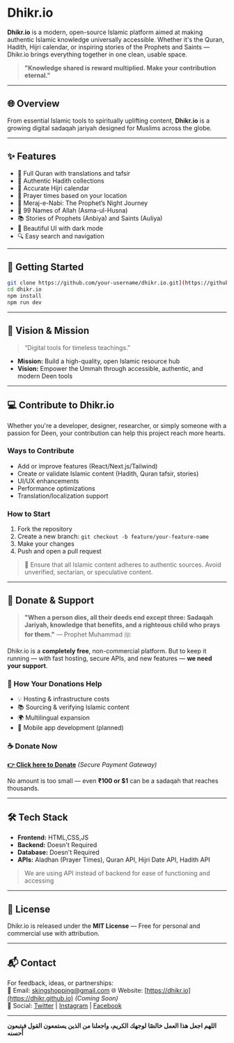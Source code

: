 
# Dhikr.io

**Dhikr.io** is a modern, open-source Islamic platform aimed at making authentic Islamic knowledge universally accessible. Whether it's the Quran, Hadith, Hijri calendar, or inspiring stories of the Prophets and Saints — Dhikr.io brings everything together in one clean, usable space.

> **"Knowledge shared is reward multiplied. Make your contribution eternal."**

---

## 🌐 Overview

From essential Islamic tools to spiritually uplifting content, **Dhikr.io** is a growing digital sadaqah jariyah designed for Muslims across the globe.

---

## ✨ Features

- 📖 Full Quran with translations and tafsir  
- 📜 Authentic Hadith collections  
- 🕋 Accurate Hijri calendar  
- 🕌 Prayer times based on your location  
- 🌌 Meraj-e-Nabi: The Prophet’s Night Journey  
- 🌟 99 Names of Allah (Asma-ul-Husna)  
- 📚 Stories of Prophets (Anbiya) and Saints (Auliya)  
- 🌙 Beautiful UI with dark mode  
- 🔍 Easy search and navigation  

---

## 🚀 Getting Started

```bash
git clone https://github.com/your-username/dhikr.io.git](https://github.com/dhikr/dhikr.github.io.git
cd dhikr.io
npm install
npm run dev
```

---

## 🎯 Vision & Mission

> “Digital tools for timeless teachings.”

- **Mission:** Build a high-quality, open Islamic resource hub
- **Vision:** Empower the Ummah through accessible, authentic, and modern Deen tools

---

## 💻 Contribute to Dhikr.io

Whether you're a developer, designer, researcher, or simply someone with a passion for Deen, your contribution can help this project reach more hearts.

### Ways to Contribute

- Add or improve features (React/Next.js/Tailwind)
- Create or validate Islamic content (Hadith, Quran tafsir, stories)
- UI/UX enhancements
- Performance optimizations
- Translation/localization support

### How to Start

1. Fork the repository  
2. Create a new branch: `git checkout -b feature/your-feature-name`  
3. Make your changes  
4. Push and open a pull request  

> 📌 Ensure that all Islamic content adheres to authentic sources. Avoid unverified, sectarian, or speculative content.

---

## 💖 Donate & Support

> **"When a person dies, all their deeds end except three: Sadaqah Jariyah, knowledge that benefits, and a righteous child who prays for them."** — Prophet Muhammad ﷺ

Dhikr.io is a **completely free**, non-commercial platform. But to keep it running — with fast hosting, secure APIs, and new features — **we need your support**.

### 🔐 How Your Donations Help

- 💡 Hosting & infrastructure costs  
- 📚 Sourcing & verifying Islamic content  
- 🌍 Multilingual expansion  
- 📱 Mobile app development (planned)

### ☕ Donate Now

[**👉 Click here to Donate**](https://dhikr.github.io) *(Secure Payment Gateway)*

No amount is too small — even **₹100 or $1** can be a sadaqah that reaches thousands.

---

## 🛠 Tech Stack

- **Frontend:** HTML,CSS,JS 
- **Backend:** Doesn't Required 
- **Database:** Doesn't Required
- **APIs:** Aladhan (Prayer Times), Quran API, Hijri Date API, Hadith API
> We are using API instead of backend for ease of functioning and accessing
---

## 📜 License

Dhikr.io is released under the **MIT License** — Free for personal and commercial use with attribution.

---

## 📬 Contact

For feedback, ideas, or partnerships:  
📧 Email: skingshopping@gmail.com
🌐 Website: [https://dhikr.io](https://dhikr.github.io) *(Coming Soon)*  
📢 Social: [Twitter](#) | [Instagram](#) | [Facebook](#)

---

**اللهم اجعل هذا العمل خالصًا لوجهك الكريم، واجعلنا من الذين يستمعون القول فيتبعون أحسنه**
